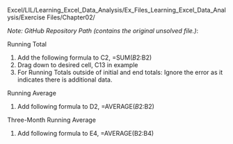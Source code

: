 Excel/LIL/Learning_Excel_Data_Analysis/Ex_Files_Learning_Excel_Data_Analysis/Exercise Files/Chapter02/

*Note: GitHub Repository Path (contains the original unsolved file.)*:


Running Total

1. Add the following formula to C2, =SUM($B$2:B2)
2. Drag down to desired cell, C13 in example
3. For Running Totals outside of initial and end totals: Ignore the error as it indicates there is additional data.


Running Average

1. Add following formula to D2, =AVERAGE($B$2:B2)

Three-Month Running Average

1. Add following formula to E4, =AVERAGE(B2:B4)
